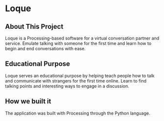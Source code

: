 # Loque
## About This Project
Loque is a Processing-based software for a virtual conversation partner and service. Emulate talking with someone for the first time and learn how to begin and end conversations with ease. 
## Educational Purpose
Loque serves an educational purpose by helping teach people how to talk and communicate with strangers for the first time online. Learn to find talking points and interesting ways to engage in a discussion.
## How we built it
The application was built with Processing through the Python language.
